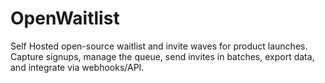 # OpenWaitlist
Self Hosted open-source waitlist and invite waves for product launches. Capture signups, manage the queue, send invites in batches, export data, and integrate via webhooks/API.
